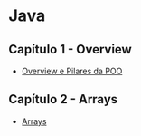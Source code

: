 # Java

## Capítulo 1 - Overview

- [Overview e Pilares da POO](/Capitulo01/README.md)

## Capítulo 2 - Arrays

- [Arrays](/Capitulo02/README.md)
